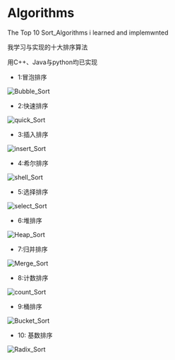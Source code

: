 
# Algorithms

The Top 10 Sort_Algorithms i learned and implemwnted

我学习与实现的十大排序算法

用C++、Java与python均已实现

* 1:冒泡排序

![Bubble_Sort](https://github.com/liuzuoping/Algorithms/blob/master/images/%E5%86%92%E6%B3%A1%E6%8E%92%E5%BA%8F.gif)

* 2:快速排序

![quick_Sort](https://github.com/liuzuoping/Algorithms/blob/master/images/%E5%BF%AB%E9%80%9F%E6%8E%92%E5%BA%8F.gif)


* 3:插入排序

![insert_Sort](https://github.com/liuzuoping/Algorithms/blob/master/images/%E6%8F%92%E5%85%A5%E6%8E%92%E5%BA%8F.gif)


* 4:希尔排序

![shell_Sort](https://github.com/liuzuoping/Algorithms/blob/master/images/%E5%B8%8C%E5%B0%94%E6%8E%92%E5%BA%8F.gif)

* 5:选择排序

![select_Sort](https://github.com/liuzuoping/Algorithms/blob/master/images/%E9%80%89%E6%8B%A9%E6%8E%92%E5%BA%8F.gif)

* 6:堆排序

![Heap_Sort](https://github.com/liuzuoping/Algorithms/blob/master/images/%E5%A0%86%E6%8E%92%E5%BA%8F.gif)

* 7:归并排序

![Merge_Sort](https://github.com/liuzuoping/Algorithms/blob/master/images/MergeSort.gif)

* 8:计数排序

![count_Sort](https://github.com/liuzuoping/Algorithms/blob/master/images/%E8%AE%A1%E6%95%B0%E6%8E%92%E5%BA%8F.gif)

* 9:桶排序

![Bucket_Sort](https://github.com/liuzuoping/Algorithms/blob/master/images/%E6%A1%B6%E6%8E%92%E5%BA%8F.gif)

* 10: 基数排序

![Radix_Sort](https://github.com/liuzuoping/Algorithms/blob/master/images/%E5%9F%BA%E6%95%B0%E6%8E%92%E5%BA%8F.gif)
